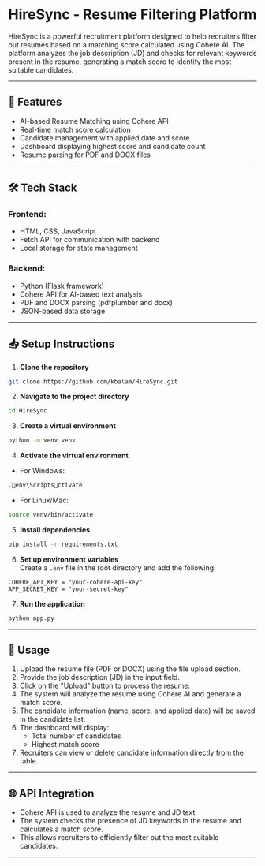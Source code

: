 
# HireSync - Resume Filtering Platform

HireSync is a powerful recruitment platform designed to help recruiters filter out resumes based on a matching score calculated using Cohere AI. 
The platform analyzes the job description (JD) and checks for relevant keywords present in the resume, generating a match score to identify the most suitable candidates.

---

## 🚀 Features
- AI-based Resume Matching using Cohere API
- Real-time match score calculation
- Candidate management with applied date and score
- Dashboard displaying highest score and candidate count
- Resume parsing for PDF and DOCX files

---

## 🛠️ Tech Stack
### **Frontend:**
- HTML, CSS, JavaScript
- Fetch API for communication with backend
- Local storage for state management

### **Backend:**
- Python (Flask framework)
- Cohere API for AI-based text analysis
- PDF and DOCX parsing (pdfplumber and docx)
- JSON-based data storage

---

## 📥 Setup Instructions
1. **Clone the repository**  
```bash
git clone https://github.com/kbalam/HireSync.git
```

2. **Navigate to the project directory**  
```bash
cd HireSync
```

3. **Create a virtual environment**  
```bash
python -m venv venv
```

4. **Activate the virtual environment**  
- For Windows:  
```bash
.env\Scriptsctivate
```
- For Linux/Mac:  
```bash
source venv/bin/activate
```

5. **Install dependencies**  
```bash
pip install -r requirements.txt
```

6. **Set up environment variables**  
Create a `.env` file in the root directory and add the following:  
```
COHERE_API_KEY = "your-cohere-api-key"
APP_SECRET_KEY = "your-secret-key"
```

7. **Run the application**  
```bash
python app.py
```

---

## 🎯 Usage
1. Upload the resume file (PDF or DOCX) using the file upload section.  
2. Provide the job description (JD) in the input field.  
3. Click on the "Upload" button to process the resume.  
4. The system will analyze the resume using Cohere AI and generate a match score.  
5. The candidate information (name, score, and applied date) will be saved in the candidate list.  
6. The dashboard will display:
   - Total number of candidates  
   - Highest match score  
7. Recruiters can view or delete candidate information directly from the table.  

---

## 🌐 API Integration
- Cohere API is used to analyze the resume and JD text.  
- The system checks the presence of JD keywords in the resume and calculates a match score.  
- This allows recruiters to efficiently filter out the most suitable candidates.  

---
